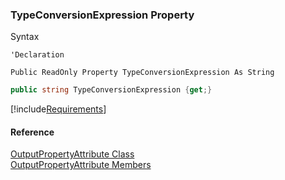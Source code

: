 ﻿### TypeConversionExpression Property

Syntax

```vbnet
'Declaration

Public ReadOnly Property TypeConversionExpression As String
```

```csharp
public string TypeConversionExpression {get;}
```

[!include[Requirements](../partials/requirements.md)]

#### Reference

[OutputPropertyAttribute Class](fcSDK~FChoice.Foundation.Clarify.Attributes.OutputPropertyAttribute.md)  
[OutputPropertyAttribute Members](fcSDK~FChoice.Foundation.Clarify.Attributes.OutputPropertyAttribute_members.md)